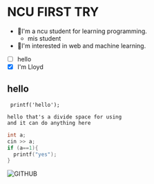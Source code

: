 # NCU FIRST TRY

* 🐫I'm a ncu student for learning programming.
  * mis student
* 🐧I'm interested in web and machine learning.
- [ ] hello
- [x] I'm Lloyd 
## hello
` printf('hello');`


    hello that's a divide space for using
    and it can do anything here 

```cpp
int a;
cin >> a;
if (a==1){
  printf("yes");
}
```

![GITHUB](https://encrypted-tbn0.gstatic.com/images?q=tbn:ANd9GcS6Rv-XJvlI9N1xiQY5LhsxBZXDRn-cP3d4_l1cgs9lAQ&s)
